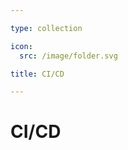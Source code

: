 ```yaml
---

type: collection

icon:
  src: /image/folder.svg

title: CI/CD

---
```


# CI/CD

<ShowBreadcrumb />

<ShowResources />
